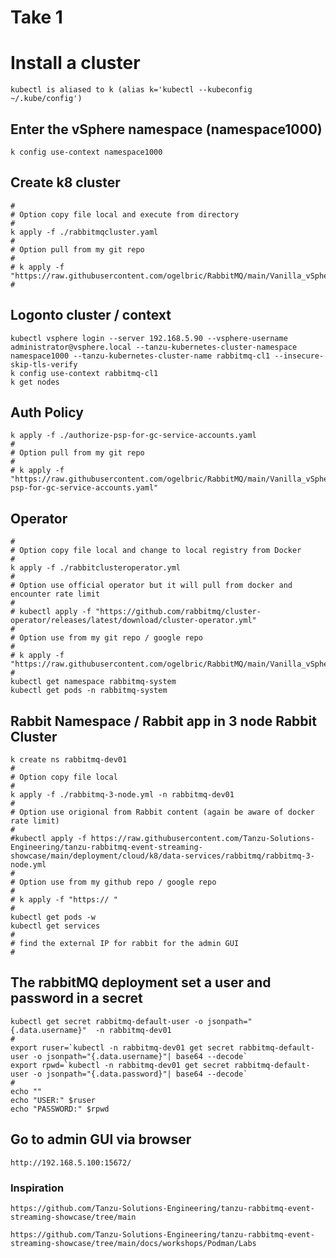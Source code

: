 # Take 1
# Install a cluster

`kubectl is aliased to k (alias k='kubectl --kubeconfig ~/.kube/config')`


## Enter the vSphere namespace (namespace1000)
```
k config use-context namespace1000
```
## Create k8 cluster 
```
#
# Option copy file local and execute from directory
#
k apply -f ./rabbitmqcluster.yaml
#
# Option pull from my git repo
#
# k apply -f "https://raw.githubusercontent.com/ogelbric/RabbitMQ/main/Vanilla_vSphere_Tanzu/rabbitmqcluster.yaml"
#
```
## Logonto cluster / context
```
kubectl vsphere login --server 192.168.5.90 --vsphere-username administrator@vsphere.local --tanzu-kubernetes-cluster-namespace namespace1000 --tanzu-kubernetes-cluster-name rabbitmq-cl1 --insecure-skip-tls-verify
k config use-context rabbitmq-cl1
k get nodes
```
## Auth Policy
```
k apply -f ./authorize-psp-for-gc-service-accounts.yaml
#
# Option pull from my git repo
#
# k apply -f "https://raw.githubusercontent.com/ogelbric/RabbitMQ/main/Vanilla_vSphere_Tanzu/authorize-psp-for-gc-service-accounts.yaml"
```
## Operator
```
#
# Option copy file local and change to local registry from Docker
#
k apply -f ./rabbitclusteroperator.yml
#
# Option use official operator but it will pull from docker and encounter rate limit
#
# kubectl apply -f "https://github.com/rabbitmq/cluster-operator/releases/latest/download/cluster-operator.yml"
#
# Option use from my git repo / google repo
#
# k apply -f "https://raw.githubusercontent.com/ogelbric/RabbitMQ/main/Vanilla_vSphere_Tanzu/rabbitclusteroperator.yml"
#
kubectl get namespace rabbitmq-system
kubectl get pods -n rabbitmq-system
```

## Rabbit Namespace / Rabbit app in 3 node Rabbit Cluster
```
k create ns rabbitmq-dev01
#
# Option copy file local
#
k apply -f ./rabbitmq-3-node.yml -n rabbitmq-dev01
#
# Option use origional from Rabbit content (again be aware of docker rate limit)
#
#kubectl apply -f https://raw.githubusercontent.com/Tanzu-Solutions-Engineering/tanzu-rabbitmq-event-streaming-showcase/main/deployment/cloud/k8/data-services/rabbitmq/rabbitmq-3-node.yml
#
# Option use from my github repo / google repo
#
# k apply -f "https:// "
#
kubectl get pods -w
kubectl get services
#
# find the external IP for rabbit for the admin GUI
#
```
## The rabbitMQ deployment set a user and password in a secret 
```
kubectl get secret rabbitmq-default-user -o jsonpath="{.data.username}"  -n rabbitmq-dev01
#
export ruser=`kubectl -n rabbitmq-dev01 get secret rabbitmq-default-user -o jsonpath="{.data.username}"| base64 --decode`
export rpwd=`kubectl -n rabbitmq-dev01 get secret rabbitmq-default-user -o jsonpath="{.data.password}"| base64 --decode`
#
echo ""
echo "USER:" $ruser
echo "PASSWORD:" $rpwd
```
## Go to admin GUI via browser
```
http://192.168.5.100:15672/
```

### Inspiration
```
https://github.com/Tanzu-Solutions-Engineering/tanzu-rabbitmq-event-streaming-showcase/tree/main

https://github.com/Tanzu-Solutions-Engineering/tanzu-rabbitmq-event-streaming-showcase/tree/main/docs/workshops/Podman/Labs

```
